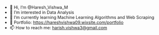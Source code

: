 - 👋 Hi, I’m @Haresh_Vishwa_M
- 👀 I’m interested in Data Analysis
- 🌱 I’m currently learning Machine Learning Algorithms and Web Scraping
- 📁 Portfolio: https://hareshvishwa09.wixsite.com/portfolio
- 📫 How to reach me: harish.vishwa3@gmail.com

<!---
Haresh007/Haresh007 is a ✨ special ✨ repository because its `README.md` (this file) appears on your GitHub profile.
You can click the Preview link to take a look at your changes.
--->
